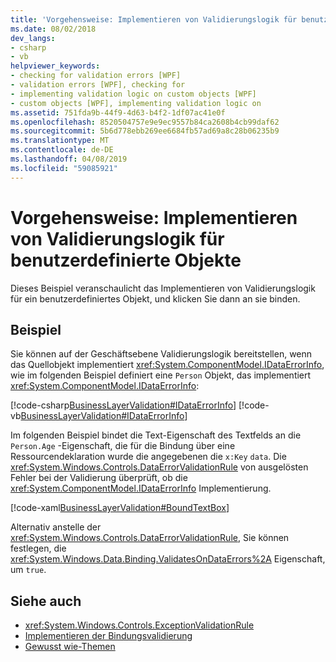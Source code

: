 ```yaml
---
title: 'Vorgehensweise: Implementieren von Validierungslogik für benutzerdefinierte Objekte'
ms.date: 08/02/2018
dev_langs:
- csharp
- vb
helpviewer_keywords:
- checking for validation errors [WPF]
- validation errors [WPF], checking for
- implementing validation logic on custom objects [WPF]
- custom objects [WPF], implementing validation logic on
ms.assetid: 751fda9b-44f9-4d63-b4f2-1df07ac41e0f
ms.openlocfilehash: 8520504757e9e9ec9557b84ca2608b4cb99daf62
ms.sourcegitcommit: 5b6d778ebb269ee6684fb57ad69a8c28b06235b9
ms.translationtype: MT
ms.contentlocale: de-DE
ms.lasthandoff: 04/08/2019
ms.locfileid: "59085921"
---
```

# <a name="how-to-implement-validation-logic-on-custom-objects"></a>Vorgehensweise: Implementieren von Validierungslogik für benutzerdefinierte Objekte
Dieses Beispiel veranschaulicht das Implementieren von Validierungslogik für ein benutzerdefiniertes Objekt, und klicken Sie dann an sie binden.  
  
## <a name="example"></a>Beispiel  
 Sie können auf der Geschäftsebene Validierungslogik bereitstellen, wenn das Quellobjekt implementiert <xref:System.ComponentModel.IDataErrorInfo>, wie im folgenden Beispiel definiert eine `Person` Objekt, das implementiert <xref:System.ComponentModel.IDataErrorInfo>:  
  
 [!code-csharp[BusinessLayerValidation#IDataErrorInfo](~/samples/snippets/csharp/VS_Snippets_Wpf/BusinessLayerValidation/CSharp/Data.cs#idataerrorinfo)]
 [!code-vb[BusinessLayerValidation#IDataErrorInfo](~/samples/snippets/visualbasic/VS_Snippets_Wpf/BusinessLayerValidation/VisualBasic/Data.vb#idataerrorinfo)]  
  
 Im folgenden Beispiel bindet die Text-Eigenschaft des Textfelds an die `Person.Age` -Eigenschaft, die für die Bindung über eine Ressourcendeklaration wurde die angegebenen die `x:Key` `data`. Die <xref:System.Windows.Controls.DataErrorValidationRule> von ausgelösten Fehler bei der Validierung überprüft, ob die <xref:System.ComponentModel.IDataErrorInfo> Implementierung.  
  
 [!code-xaml[BusinessLayerValidation#BoundTextBox](~/samples/snippets/csharp/VS_Snippets_Wpf/BusinessLayerValidation/CSharp/Window1.xaml?highlight=8,11-19,25-42)]  
  
 Alternativ anstelle der <xref:System.Windows.Controls.DataErrorValidationRule>, Sie können festlegen, die <xref:System.Windows.Data.Binding.ValidatesOnDataErrors%2A> Eigenschaft, um `true`.  
  
## <a name="see-also"></a>Siehe auch

- <xref:System.Windows.Controls.ExceptionValidationRule>
- [Implementieren der Bindungsvalidierung](how-to-implement-binding-validation.md)
- [Gewusst wie-Themen](data-binding-how-to-topics.md)
